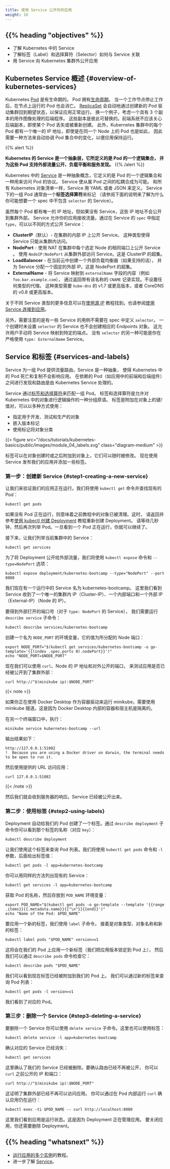 ```yaml
---
title: 使用 Service 公开你的应用
weight: 10
---
```

<!--
title: Using a Service to Expose Your App
weight: 10
-->

## {{% heading "objectives" %}}

<!--
* Learn about a Service in Kubernetes.
* Understand how labels and selectors relate to a Service.
* Expose an application outside a Kubernetes cluster.
-->
* 了解 Kubernetes 中的 Service
* 了解标签（Label）和选择算符（Selector）如何与 Service 关联
* 用 Service 向 Kubernetes 集群外公开应用

<!--
## Overview of Kubernetes Services

Kubernetes [Pods](/docs/concepts/workloads/pods/) are mortal. Pods have a
[lifecycle](/docs/concepts/workloads/pods/pod-lifecycle/). When a worker node dies,
the Pods running on the Node are also lost. A [Replicaset](/docs/concepts/workloads/controllers/replicaset/)
might then dynamically drive the cluster back to the desired state via the creation
of new Pods to keep your application running. As another example, consider an image-processing
backend with 3 replicas. Those replicas are exchangeable; the front-end system should
not care about backend replicas or even if a Pod is lost and recreated. That said,
each Pod in a Kubernetes cluster has a unique IP address, even Pods on the same Node,
so there needs to be a way of automatically reconciling changes among Pods so that your
applications continue to function.
-->
## Kubernetes Service 概述   {#overview-of-kubernetes-services}

Kubernetes [Pod](/zh-cn/docs/concepts/workloads/pods/) 是有生命期的。
Pod 拥有[生命周期](/zh-cn/docs/concepts/workloads/pods/pod-lifecycle/)。
当一个工作节点停止工作后，在节点上运行的 Pod 也会消亡。
[ReplicaSet](/zh-cn/docs/concepts/workloads/controllers/replicaset/)
会自动地通过创建新的 Pod 驱动集群回到期望状态，以保证应用正常运行。
换一个例子，考虑一个具有 3 个副本的用作图像处理的后端程序。
这些副本是彼此可替换的。前端系统不应该关心后端副本，即使某个 Pod 丢失或被重新创建。
此外，Kubernetes 集群中的每个 Pod 都有一个唯一的 IP 地址，即使是在同一个 Node 上的 Pod 也是如此，
因此需要一种方法来自动协调 Pod 集合中的变化，以便应用保持运行。

{{% alert %}}
<!--
_A Kubernetes Service is an abstraction layer which defines a logical set of Pods and
enables external traffic exposure, load balancing and service discovery for those Pods._
-->
**Kubernetes 的 Service 是一个抽象层，它所定义的是 Pod 的一个逻辑集合，
并为这些 Pod 支持外部流量公开、负载平衡和服务发现。**
{{% /alert %}}

<!--
A [Service](/docs/concepts/services-networking/service/) in Kubernetes is an abstraction
which defines a logical set of Pods and a policy by which to access them. Services
enable a loose coupling between dependent Pods. A Service is defined using YAML or JSON,
like all Kubernetes object manifests. The set of Pods targeted by a Service is usually
determined by a _label selector_ (see below for why you might want a Service without
including a `selector` in the spec).
-->
Kubernetes 中的 [Service](/zh-cn/docs/concepts/services-networking/service/)
是一种抽象概念，它定义的是 Pod 的一个逻辑集合和一种用来访问 Pod 的协议。
Service 使从属 Pod 之间的松耦合成为可能。
和所有 Kubernetes 对象清单一样，Service 用 YAML 或者 JSON 来定义。
Service 下的一组 Pod 通常由一个**标签选择算符**来标记
（请参阅下面的说明来了解为什么你可能想要一个 spec 中不包含 `selector` 的 Service）。

<!--
Although each Pod has a unique IP address, those IPs are not exposed outside the
cluster without a Service. Services allow your applications to receive traffic.
Services can be exposed in different ways by specifying a `type` in the `spec` of the Service:
-->
虽然每个 Pod 都有唯一的 IP 地址，但如果没有 Service，这些 IP 地址不会公开到集群外部。
Service 允许你的应用接收流量。通过在 Service 的 `spec` 中指定 `type`，可以以不同的方式公开 Service：

<!--
* _ClusterIP_ (default) - Exposes the Service on an internal IP in the cluster. This
type makes the Service only reachable from within the cluster.

* _NodePort_ - Exposes the Service on the same port of each selected Node in the cluster using NAT.
Makes a Service accessible from outside the cluster using `NodeIP:NodePort`. Superset of ClusterIP.

* _LoadBalancer_ - Creates an external load balancer in the current cloud (if supported)
and assigns a fixed, external IP to the Service. Superset of NodePort.

* _ExternalName_ - Maps the Service to the contents of the `externalName` field
(e.g. `foo.bar.example.com`), by returning a `CNAME` record with its value.
No proxying of any kind is set up. This type requires v1.7 or higher of `kube-dns`,
or CoreDNS version 0.0.8 or higher.
-->
* **ClusterIP**（默认）- 在集群的内部 IP 上公开 Service。
  这种类型使得 Service 只能从集群内访问。
* **NodePort** - 使用 NAT 在集群中每个选定 Node 的相同端口上公开 Service 。
  使用 `NodeIP:NodePort` 从集群外部访问 Service。这是 ClusterIP 的超集。
* **LoadBalancer** - 在当前云中创建一个外部负载均衡器（如果支持的话），
  并为 Service 分配一个固定的外部 IP。这是 NodePort 的超集。
* **ExternalName** - 将 Service 映射到 `externalName`
  字段的内容（例如 `foo.bar.example.com`），
  通过返回带有该名称的 `CNAME` 记录实现。不设置任何类型的代理。
  这种类型需要 `kube-dns` 的 v1.7 或更高版本，或者 CoreDNS 的 v0.8 或更高版本。

<!--
More information about the different types of Services can be found in the
[Using Source IP](/docs/tutorials/services/source-ip/) tutorial. Also see
[Connecting Applications with Services](/docs/tutorials/services/connect-applications-service/).

Additionally, note that there are some use cases with Services that involve not defining
a `selector` in the spec. A Service created without `selector` will also not create
the corresponding Endpoints object. This allows users to manually map a Service to
specific endpoints. Another possibility why there may be no selector is you are strictly
using `type: ExternalName`.
-->
关于不同 Service 类型的更多信息可以在[使用源 IP](/zh-cn/docs/tutorials/services/source-ip/)
教程找到。也请参阅[使用 Service 连接到应用](/zh-cn/docs/tutorials/services/connect-applications-service/)。

另外，需要注意的是有一些 Service 的用例不需要在 spec 中定义 `selector`。
一个创建时未设置 `selector` 的 Service 也不会创建相应的 Endpoints 对象。
这允许用户手动将 Service 映射到特定的端点。
没有 `selector` 的另一种可能是你在严格使用 `type: ExternalName` Service。

<!--
## Services and Labels

A Service routes traffic across a set of Pods. Services are the abstraction that allows
pods to die and replicate in Kubernetes without impacting your application. Discovery
and routing among dependent Pods (such as the frontend and backend components in an application)
are handled by Kubernetes Services.
-->
## Service 和标签   {#services-and-labels}

Service 为一组 Pod 提供流量路由。Service 是一种抽象，
使得 Kubernetes 中的 Pod 死亡和复制不会影响应用。
在依赖的 Pod（如应用中的前端和后端组件）之间进行发现和路由是由
Kubernetes Service 处理的。

<!--
Services match a set of Pods using
[labels and selectors](/docs/concepts/overview/working-with-objects/labels), a grouping
primitive that allows logical operation on objects in Kubernetes. Labels are key/value
pairs attached to objects and can be used in any number of ways:

* Designate objects for development, test, and production
* Embed version tags
* Classify an object using tags
-->
Service 通过[标签和选择算符](/zh-cn/docs/concepts/overview/working-with-objects/labels)来匹配一组 Pod。
标签和选择算符是允许对 Kubernetes 中的对象进行逻辑操作的一种分组原语。
标签是附加在对象上的键/值对，可以以多种方式使用：

* 指定用于开发、测试和生产的对象
* 嵌入版本标记
* 使用标记将对象分类

{{< figure src="/docs/tutorials/kubernetes-basics/public/images/module_04_labels.svg" class="diagram-medium" >}}

<!--
Labels can be attached to objects at creation time or later on. They can be modified
at any time. Let's expose our application now using a Service and apply some labels.
-->
标签可以在对象创建时或之后附加到对象上，它们可以随时被修改。
现在使用 Service 发布我们的应用并添加一些标签。

<!--
### Step 1: Creating a new Service

Let’s verify that our application is running. We’ll use the `kubectl get` command
and look for existing Pods:
-->
### 第一步：创建新 Service   {#step1-creating-a-new-service}

让我们来验证我们的应用正在运行。我们将使用 `kubectl get`
命令并查找现有的 Pod：

```shell
kubectl get pods
```

<!--
If no Pods are running then it means the objects from the previous tutorials were
cleaned up. In this case, go back and recreate the deployment from the
[Using kubectl to create a Deployment](/docs/tutorials/kubernetes-basics/deploy-app/deploy-intro#deploy-an-app)
tutorial. Please wait a couple of seconds and list the Pods again. You can continue
once you see the one Pod running.

Next, let’s list the current Services from our cluster:
-->
如果没有 Pod 正在运行，则意味着之前教程中的对象已被清理。这时，
请返回并参考[使用 kubectl 创建 Deployment](/zh-cn/docs/tutorials/kubernetes-basics/deploy-app/deploy-intro#deploy-an-app)
教程重新创建 Deployment。
请等待几秒钟，然后再次列举 Pod。一旦看到一个 Pod 正在运行，你就可以继续了。

接下来，让我们列举当前集群中的 Service：

```shell
kubectl get services
```

<!--
To expose the deployment to external traffic, we'll use the kubectl expose command with the --type=NodePort option:
-->
为了将 Deployment 公开给外部流量，我们将使用 `kubectl expose` 命令和 `--type=NodePort` 选项：

```shell
kubectl expose deployment/kubernetes-bootcamp --type="NodePort" --port 8080
```

<!--
We have now a running Service called kubernetes-bootcamp. Here we see that the Service
received a unique cluster-IP, an internal port and an external-IP (the IP of the Node).

To find out what port was opened externally (for the `type: NodePort` Service) we’ll
run the `describe service` subcommand:
-->
我们现在有一个运行中的 Service 名为 kubernetes-bootcamp。
这里我们看到 Service 收到了一个唯一的集群内 IP（Cluster-IP）、一个内部端口和一个外部 IP
（External-IP）（Node 的 IP）。

要得到外部打开的端口号（对于 `type: NodePort` 的 Service），
我们需要运行 `describe service` 子命令：

```shell
kubectl describe services/kubernetes-bootcamp
```

<!--
Create an environment variable called `NODE_PORT` that has the value of the Node
port assigned:
-->
创建一个名为 `NODE_PORT` 的环境变量，它的值为所分配的 Node 端口：

```shell
export NODE_PORT="$(kubectl get services/kubernetes-bootcamp -o go-template='{{(index .spec.ports 0).nodePort}}')"
echo "NODE_PORT=$NODE_PORT"
```

<!--
Now we can test that the app is exposed outside of the cluster using `curl`, the
IP address of the Node and the externally exposed port:
-->
现在我们可以使用 `curl`、Node 的 IP 地址和对外公开的端口，
来测试应用是否已经被公开到了集群外部：

```shell
curl http://"$(minikube ip):$NODE_PORT"
```

{{< note >}}
<!--
If you're running minikube with Docker Desktop as the container driver, a minikube
tunnel is needed. This is because containers inside Docker Desktop are isolated
from your host computer.

In a separate terminal window, execute:
-->
如果你正在使用 Docker Desktop 作为容器驱动来运行 minikube，需要使用
minikube 隧道。这是因为 Docker Desktop 内部的容器和宿主机是隔离的。

在另一个终端窗口中，执行：

```shell
minikube service kubernetes-bootcamp --url
```

<!--
The output looks like this:
-->
输出结果如下：

```
http://127.0.0.1:51082
!  Because you are using a Docker driver on darwin, the terminal needs to be open to run it.
```

<!--
Then use the given URL to access the app:
-->
然后使用提供的 URL 访问应用：

```shell
curl 127.0.0.1:51082
```
{{< /note >}}

<!--
And we get a response from the server. The Service is exposed.

### Step 2: Using labels

The Deployment created automatically a label for our Pod. With the `describe deployment`
subcommand you can see the name (the _key_) of that label:
-->
然后我们就会收到服务器的响应。Service 已经被公开出来。

### 第二步：使用标签   {#step2-using-labels}

Deployment 自动给我们的 Pod 创建了一个标签。通过 `describe deployment`
子命令你可以看到那个标签的名称（对应 `key`）：

```shell
kubectl describe deployment
```

<!--
Let’s use this label to query our list of Pods. We’ll use the `kubectl get pods`
command with `-l` as a parameter, followed by the label values:
-->
让我们使用这个标签来查询 Pod 列表。我们将使用 `kubectl get pods`
命令和 `-l` 参数，后面给出标签值：

```shell
kubectl get pods -l app=kubernetes-bootcamp
```

<!--
You can do the same to list the existing Services:
-->
你可以用同样的方法列出现有的 Service：

```shell
kubectl get services -l app=kubernetes-bootcamp
```

<!--
Get the name of the Pod and store it in the POD_NAME environment variable:
-->
获取 Pod 的名称，然后存放到 `POD_NAME` 环境变量：

```shell
export POD_NAME="$(kubectl get pods -o go-template --template '{{range .items}}{{.metadata.name}}{{"\n"}}{{end}}')"
echo "Name of the Pod: $POD_NAME"
```

<!--
To apply a new label we use the label subcommand followed by the object type,
object name and the new label:
-->
要应用一个新的标签，我们使用 `label` 子命令，
接着是对象类型、对象名称和新的标签：

```shell
kubectl label pods "$POD_NAME" version=v1
```

<!--
This will apply a new label to our Pod (we pinned the application version to the Pod),
and we can check it with the `describe pod` command:
-->
这将会在我们的 Pod 上应用一个新标签（我们把应用版本锁定到 Pod 上），
然后我们可以通过 `describe pods` 命令检查它：

```shell
kubectl describe pods "$POD_NAME"
```

<!--
We see here that the label is attached now to our Pod. And we can query now the
list of pods using the new label:
-->
我们可以看到现在标签已经被附加到我们的 Pod 上。
我们可以通过新的标签来查询 Pod 列表：

```shell
kubectl get pods -l version=v1
```

<!--
And we see the Pod.
-->
我们看到了对应的 Pod。

<!--
### Step 3: Deleting a service

To delete Services you can use the `delete service` subcommand. Labels can be used
also here:
-->
### 第三步：删除一个 Service   {#step3-deleting-a-service}

要删除一个 Service 你可以使用 `delete service` 子命令。这里也可以使用标签：

```shell
kubectl delete service -l app=kubernetes-bootcamp
```

<!--
Confirm that the Service is gone:
-->
确认对应的 Service 已经消失：

```shell
kubectl get services
```

<!--
This confirms that our Service was removed. To confirm that route is not exposed
anymore you can `curl` the previously exposed IP and port:
-->
这里确认了我们的 Service 已经被删除。要确认路由已经不再被公开，
你可以 `curl` 之前公开的 IP 和端口：

```shell
curl http://"$(minikube ip):$NODE_PORT"
```

<!--
This proves that the application is not reachable anymore from outside of the cluster.
You can confirm that the app is still running with a `curl` from inside the pod:
-->
这证明了集群外部已经不再可以访问应用。
你可以通过在 Pod 内部运行 `curl` 确认应用仍在运行：

```shell
kubectl exec -ti $POD_NAME -- curl http://localhost:8080
```

<!--
We see here that the application is up. This is because the Deployment is managing
the application. To shut down the application, you would need to delete the Deployment
as well.
-->
这里我们看到应用是运行状态。这是因为 Deployment 正在管理应用。
要关闭应用，你还需要删除 Deployment。

## {{% heading "whatsnext" %}}

<!--
* Tutorial
[Running Multiple Instances of Your App](/docs/tutorials/kubernetes-basics/scale/scale-intro/).
* Learn more about [Service](/docs/concepts/services-networking/service/).
-->
* [运行应用的多个实例](/zh-cn/docs/tutorials/kubernetes-basics/scale/scale-intro/)的教程。
* 进一步了解 [Service](/zh-cn/docs/concepts/services-networking/service/)。
